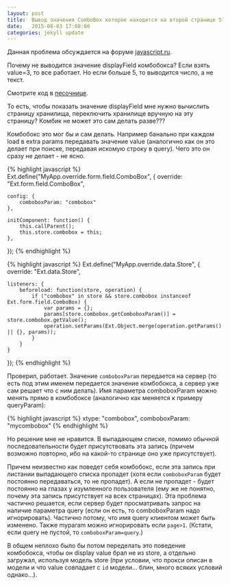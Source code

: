 ```yaml
---
layout: post
title:  Вывод значения ComboBox которое находится на второй странице Store
date:   2015-08-03 17:08:00
categories: jekyll update
---
```



Данная проблема обсуждается на форуме [javascript.ru][forum].

Почему не выводится значение displayField комбобокса?
Если взять value=3, то все работает. Но если больше 5, то выводится число, а не текст.

Смотрите код в [песочнице][fiddle].

То есть, чтобы показать значение displayField мне нужно вычислить страницу хранилища, 
переключить хранилище вручную на эту страницу? Комбик не может это сам делать разве???

Комбобокс это мог бы и сам делать. Например банально при каждом load в extra params 
передавать значение value (аналогично как он это делает при поиске, передавая 
искомую строку в query). Чего это он сразу не делает - не ясно.

{% highlight javascript %}
Ext.define("MyApp.override.form.field.ComboBox", {
	override: "Ext.form.field.ComboBox",
	
	config: {
		comboboxParam: "combobox"
	},
	
	initComponent: function() {
		this.callParent();
		this.store.combobox = this;
	},
	
});
{% endhighlight %}

{% highlight javascript %}
Ext.define("MyApp.override.data.Store", {
	override: "Ext.data.Store",
	
	listeners: {
		beforeload: function(store, operation) {
			if ("combobox" in store && store.combobox instanceof Ext.form.field.ComboBox) {
				var params = {};
				params[store.combobox.getComboboxParam()] = store.combobox.getValue();
				operation.setParams(Ext.Object.merge(operation.getParams() || {}, params));
			}
		}
	}
	
});
{% endhighlight %}

Проверил, работает. Значение `comboboxParam` передается на сервер (то есть под этим именем 
передается значение комбобокса, а сервер уже сам решает что с ним делать). Имя параметра 
comboboxParam можно менять прямо в комбобоксе (аналогично как меняется к примеру queryParam):

{% highlight javascript %}
xtype: "combobox",
comboboxParam: "mycombobox"
{% endhighlight %}

Но решение мне не нравится. В выпадающем списке, помимо обычной последовательности будет 
присутствовать эта запись (причем возможно повторно, ибо на какой-то странице оно уже присутствует). 

Причем неизвестно как поведет себя комбобокс, если эта запись при листании выпадающего списка 
пропадет (хотя если `comboboxParam` будет постоянно передаваться, то не пропадет). 
А если не пропадет - будет постоянно на глазах у изумленного пользователя (ему же не понятно, 
почему эта запись присутствует на всех страницах). Эта проблема частично решается, если сервер 
будет просматривать запрос на наличие параметра query (если он есть, то comboboxParam надо игнорировать). 
Частично потому, что имя query клиентом может быть изменено. Также myparam можно игнорировать 
если `page>1`. (Кстати, если query не пустой, то `comboboxParam=query`.)

В общем неплохо было бы потом переделать это поведение комбобокса, чтобы он display value 
брал не из store, а отдельно загружал, используя модель store (при условии, что прокси описан 
в модели и что value совпадает с `id` модели... блин, много всяких условий однако...).




[forum]: http://javascript.ru/forum/extjs/56522-vyvod-znacheniya-combobox-kotoroe-nakhoditsya-na-vtorojj-stranice-store.html

[fiddle]: https://fiddle.sencha.com/#fiddle/p4a
